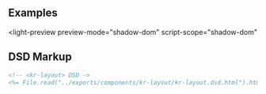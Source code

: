 ---
---


<kr-layout hidden></kr-layout>

## Examples

<light-preview
  preview-mode="shadow-dom"
  script-scope="shadow-dom"
>
  <script slot="code" type="text/plain">
    <style>
      kr-layout > * {
        text-align: center;
      }
    </style>
    <kr-layout>
      <header slot="header">
        Header
      </header>

      <aside slot="menu">
        <ul>
          <li><a href="javascript: void 0;">Link 1</a></li>
          <li><a href="javascript: void 0;">Link 2</a></li>
          <li><a href="javascript: void 0;">Link 3</a></li>
          <li><a href="javascript: void 0;">Link 4</a></li>
        </ul>
      </aside>


      <div slot="main-header" style="background: lightpink;">Main header</div>
      <main>
        Lorem Ipsum Dolor.
      </main>

      <div slot="main-footer" style="background: lightpink;">Main Footer</div>

      <aside slot="aside">
        <p>Table of contents</p>
        <ul>
          <li>Chapter 1</li>
          <li>Chapter 2</li>
          <li>Chapter 3</li>
        </ul>
      </aside>

      <footer slot="footer">
        Footer
      </footer>
    </kr-layout>
  </script>
</light-preview>


## DSD Markup

```html
<!-- <kr-layout> DSD ->
<%= File.read("../exports/components/kr-layout/kr-layout.dsd.html").html_safe %>
```
